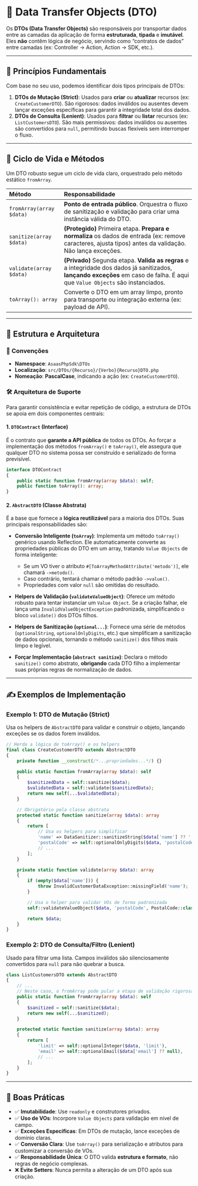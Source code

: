 # 📨 Data Transfer Objects (DTO)

Os **DTOs (Data Transfer Objects)** são responsáveis por transportar dados entre as camadas da aplicação de forma **estruturada**, **tipada** e **imutável**. Eles **não** contêm lógica de negócio, servindo como “contratos de dados” entre camadas (ex: Controller → Action, Action → SDK, etc.).

---

## 📌 Princípios Fundamentais

Com base no seu uso, podemos identificar dois tipos principais de DTOs:

1.  **DTOs de Mutação (Strict)**: Usados para **criar** ou **atualizar** recursos (ex: `CreateCustomerDTO`). São rigorosos: dados inválidos ou ausentes devem lançar exceções específicas para garantir a integridade total dos dados.
2.  **DTOs de Consulta (Lenient)**: Usados para **filtrar** ou **listar** recursos (ex: `ListCustomersDTO`). São mais permissivos: dados inválidos ou ausentes são convertidos para `null`, permitindo buscas flexíveis sem interromper o fluxo.

---

## 🧠 Ciclo de Vida e Métodos

Um DTO robusto segue um ciclo de vida claro, orquestrado pelo método estático `fromArray`.

| Método                   | Responsabilidade                                                                                                                                                                 |
| :----------------------- | :------------------------------------------------------------------------------------------------------------------------------------------------------------------------------- |
| `fromArray(array $data)` | **Ponto de entrada público**. Orquestra o fluxo de sanitização e validação para criar uma instância válida do DTO.                                                               |
| `sanitize(array $data)`  | **(Protegido)** Primeira etapa. **Prepara e normaliza** os dados de entrada (ex: remove caracteres, ajusta tipos) antes da validação. Não lança exceções.                        |
| `validate(array $data)`  | **(Privado)** Segunda etapa. **Valida as regras** e a integridade dos dados já sanitizados, **lançando exceções** em caso de falha. É aqui que `Value Objects` são instanciados. |
| `toArray(): array`       | Converte o DTO em um array limpo, pronto para transporte ou integração externa (ex: payload de API).                                                                             |

---

## 🧱 Estrutura e Arquitetura

### 🧾 **Convenções**

- **Namespace**: `AsaasPhpSdk\DTOs`
- **Localização**: `src/DTOs/{Recurso}/{Verbo}{Recurso}DTO.php`
- **Nomeação**: **PascalCase**, indicando a ação (ex: `CreateCustomerDTO`).

### 🛠️ **Arquitetura de Suporte**

Para garantir consistência e evitar repetição de código, a estrutura de DTOs se apoia em dois componentes centrais:

#### **1. `DTOContract` (Interface)**

É o contrato que **garante a API pública** de todos os DTOs. Ao forçar a implementação dos métodos `fromArray()` e `toArray()`, ele assegura que qualquer DTO no sistema possa ser construído e serializado de forma previsível.

```php
interface DTOContract
{
    public static function fromArray(array $data): self;
    public function toArray(): array;
}
```

#### **2. `AbstractDTO` (Classe Abstrata)**

É a base que fornece a **lógica reutilizável** para a maioria dos DTOs. Suas principais responsabilidades são:

- **Conversão Inteligente (`toArray`)**: Implementa um método `toArray()` genérico usando Reflection. Ele automaticamente converte as propriedades públicas do DTO em um array, tratando `Value Objects` de forma inteligente:

  - Se um VO tiver o atributo `#[ToArrayMethodAttribute('metodo')]`, ele chamará `->metodo()`.
  - Caso contrário, tentará chamar o método padrão `->value()`.
  - Propriedades com valor `null` são omitidas do resultado.

- **Helpers de Validação (`validateValueObject`)**: Oferece um método robusto para tentar instanciar um `Value Object`. Se a criação falhar, ele lança uma `InvalidValueObjectException` padronizada, simplificando o bloco `validate()` dos DTOs filhos.

- **Helpers de Sanitização (`optional...`)**: Fornece uma série de métodos (`optionalString`, `optionalOnlyDigits`, etc.) que simplificam a sanitização de dados opcionais, tornando o método `sanitize()` dos filhos mais limpo e legível.

- **Forçar Implementação (`abstract sanitize`)**: Declara o método `sanitize()` como abstrato, **obrigando** cada DTO filho a implementar suas próprias regras de normalização de dados.

---

## ✍️ Exemplos de Implementação

### Exemplo 1: DTO de Mutação (Strict)

Usa os helpers de `AbstractDTO` para validar e construir o objeto, lançando exceções se os dados forem inválidos.

```php
// Herda a lógica de toArray() e os helpers
final class CreateCustomerDTO extends AbstractDTO
{
    private function __construct(/*...propriedades...*/) {}

    public static function fromArray(array $data): self
    {
        $sanitizedData = self::sanitize($data);
        $validatedData = self::validate($sanitizedData);
        return new self(...$validatedData);
    }

    // Obrigatório pela classe abstrata
    protected static function sanitize(array $data): array
    {
        return [
            // Usa os helpers para simplificar
            'name' => DataSanitizer::sanitizeString($data['name'] ?? ''),
            'postalCode' => self::optionalOnlyDigits($data, 'postalCode'),
            // ...
        ];
    }

    private static function validate(array $data): array
    {
        if (empty($data['name'])) {
            throw InvalidCustomerDataException::missingField('name');
        }

        // Usa o helper para validar VOs de forma padronizada
        self::validateValueObject($data, 'postalCode', PostalCode::class);

        return $data;
    }
}
```

### Exemplo 2: DTO de Consulta/Filtro (Lenient)

Usado para filtrar uma lista. Campos inválidos são silenciosamente convertidos para `null` para não quebrar a busca.

```php
class ListCustomersDTO extends AbstractDTO
{
    // ...
    // Neste caso, o fromArray pode pular a etapa de validação rigorosa
    public static function fromArray(array $data): self
    {
        $sanitized = self::sanitize($data);
        return new self(...$sanitized);
    }

    protected static function sanitize(array $data): array
    {
        return [
            'limit' => self::optionalInteger($data, 'limit'),
            'email' => self::optionalEmail($data['email'] ?? null),
            // ...
        ];
    }
}
```

---

## 🧭 Boas Práticas

- ✅ **Imutabilidade**: Use `readonly` e construtores privados.
- ✅ **Uso de VOs**: Incorpore `Value Objects` para validação em nível de campo.
- ✅ **Exceções Específicas**: Em DTOs de mutação, lance exceções de domínio claras.
- ✅ **Conversão Clara**: Use `toArray()` para serialização e atributos para customizar a conversão de VOs.
- ✅ **Responsabilidade Única**: O DTO valida **estrutura e formato**, não regras de negócio complexas.
- ❌ **Evite Setters**: Nunca permita a alteração de um DTO após sua criação.
